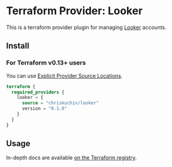 # Terraform Provider: Looker

This is a terraform provider plugin for managing [Looker](https://www.looker.com/) accounts.

## Install

### For Terraform v0.13+ users

You can use [Explicit Provider Source Locations](https://www.terraform.io/upgrade-guides/0-13.html#explicit-provider-source-locations).

```terraform
terraform {
  required_providers {
    looker = {
      source = "chriskuchin/looker"
      version = "0.1.0"
    }
  }
}
```

## Usage

In-depth docs are available [on the Terraform registry](https://registry.terraform.io/providers/chriskuchin/looker/latest).
